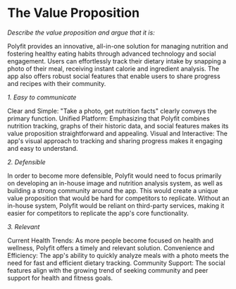 # The Value Proposition

*Describe the value proposition and argue that it is:*

Polyfit provides an innovative, all-in-one solution for managing nutrition and fostering healthy eating habits through advanced technology and social engagement. Users can effortlessly track their dietary intake by snapping a photo of their meal, receiving instant calorie and ingredient analysis. The app also offers robust social features that enable users to share progress and recipes with their community.

*1. Easy to communicate*

Clear and Simple: "Take a photo, get nutrition facts" clearly conveys the primary function.
Unified Platform: Emphasizing that Polyfit combines nutrition tracking, graphs of their historic data, and social features makes its value proposition straightforward and appealing.
Visual and Interactive: The app's visual approach to tracking and sharing progress makes it engaging and easy to understand.

*2. Defensible*

In order to become more defensible, Polyfit would need to focus primarily on developing an in-house image and nutrition analysis system, as well as building a strong community around the app. This would create a unique value proposition that would be hard for competitors to replicate. Without an in-house system, Polyfit would be reliant on third-party services, making it easier for competitors to replicate the app's core functionality.

*3. Relevant*

Current Health Trends: As more people become focused on health and wellness, Polyfit offers a timely and relevant solution.
Convenience and Efficiency: The app's ability to quickly analyze meals with a photo meets the need for fast and efficient dietary tracking.
Community Support: The social features align with the growing trend of seeking community and peer support for health and fitness goals.